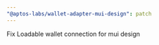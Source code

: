 ```yaml
---
"@aptos-labs/wallet-adapter-mui-design": patch
---
```


Fix Loadable wallet connection for mui design
